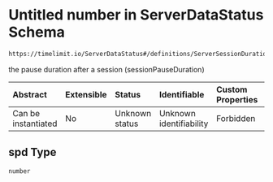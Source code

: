 # Untitled number in ServerDataStatus Schema

```txt
https://timelimit.io/ServerDataStatus#/definitions/ServerSessionDurationItem/properties/spd
```

the pause duration after a session (sessionPauseDuration)

| Abstract            | Extensible | Status         | Identifiable            | Custom Properties | Additional Properties | Access Restrictions | Defined In                                                                            |
| :------------------ | :--------- | :------------- | :---------------------- | :---------------- | :-------------------- | :------------------ | :------------------------------------------------------------------------------------ |
| Can be instantiated | No         | Unknown status | Unknown identifiability | Forbidden         | Allowed               | none                | [ServerDataStatus.schema.json\*](ServerDataStatus.schema.json "open original schema") |

## spd Type

`number`
